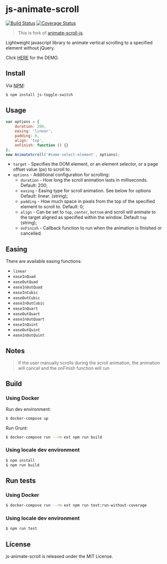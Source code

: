 js-animate-scroll
=================

[![Build Status](https://travis-ci.org/bupy7/js-animate-scroll.svg?branch=master)](https://travis-ci.org/bupy7/js-animate-scroll)
[![Coverage Status](https://coveralls.io/repos/github/bupy7/js-animate-scroll/badge.svg?branch=master)](https://coveralls.io/github/bupy7/js-animate-scroll?branch=master)

> This is fork of [animate-scroll-js](https://github.com/sunmockyang/animate-scroll-js).

Lightweight javascript library to animate vertical scrolling to a specified element without jQuery.

Click [HERE](http://bupy7.github.io/js-animate-scroll/) for the DEMO.

Install
-------

Via [NPM](https://www.npmjs.com/):

```bash
$ npm install js-toggle-switch
```

Usage
-----

```js
var options = {
    duration: 200,
    easing: 'linear',
    padding: 0,
    align: 'top',
    onFinish: function () {}
};
new AnimateScroll('#some-select-element', options);
```

- `target` - Specifies the DOM element, or an element selector, or a page offset value (px) to scroll to.
- `options` - Additional configuration for scrolling:
    - `duration` - How long the scroll animation lasts in milliseconds. Default: 200;
    - `easing` - Easing type for scroll animation. See below for options Default: linear. (string);
    - `padding` - How much space in pixels from the top of the specified element to scroll to. Default: 0;
    - `align` - Can be set to `top`, `center`, `bottom` and scroll will animate to the target aligned as specified within the window. Default `top` (string);
    - `onFinish` - Callback function to run when the animation is finished or cancelled.



Easing
------

There are available easing functions:
 
- `linear`
- `easeInQuad`
- `easeOutQuad`
- `easeInOutQuad`
- `easeInCubic`
- `easeOutCubic`
- `easeInOutCubic`
- `easeInQuart`
- `easeOutQuart`
- `easeInOutQuart`
- `easeInQuint`
- `easeOutQuint`
- `easeInOutQuint`

Notes
-----

> If the user manually scrolls during the scroll animation, the animation will cancel and the onFinish function will run

Build
-----

### Using Docker

Run dev environment:

```bash
$ docker-compose up
```

Run Grunt:

```bash
$ docker-compose run --rm ext npm run build
```

### Using locale dev environment

```bash
$ npm install
$ npm run build
```

Run tests
---------

### Using Docker

```bash
$ docker-compose run --rm ext npm run test:run-without-coverage
```

### Using locale dev environment

```bash
$ npm run test
```

License
-------

js-animate-scroll is released under the MIT License.
